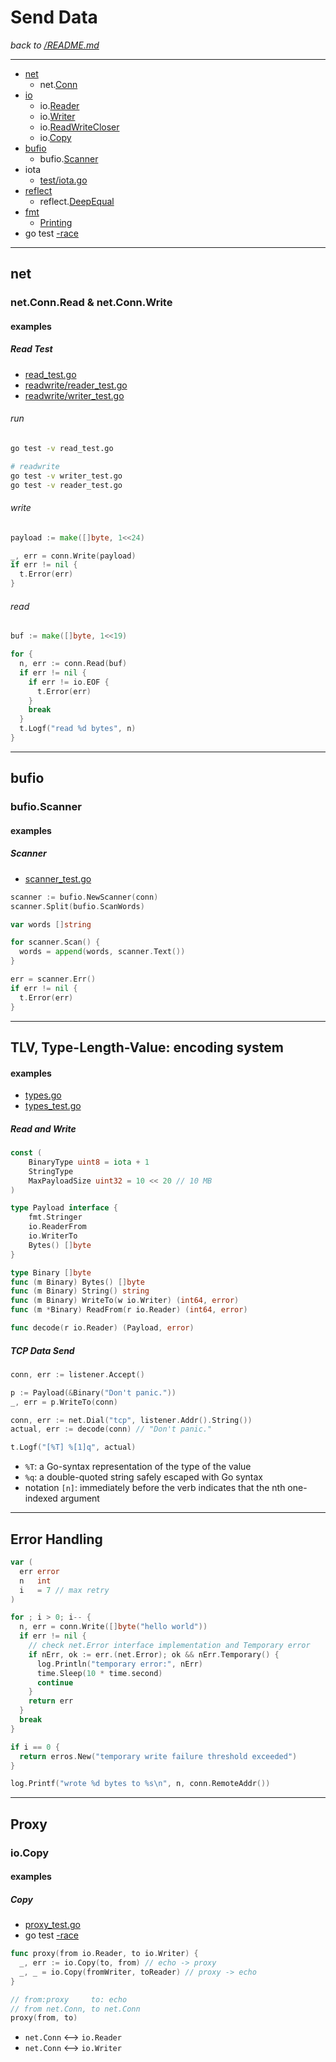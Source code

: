 # Send Data

_back to [/README.md](/README.md)_

---

- [net](https://pkg.go.dev/net)
  - net.[Conn](https://pkg.go.dev/net#Conn)
- [io](https://pkg.go.dev/io)
  - io.[Reader](https://pkg.go.dev/io#Reader)
  - io.[Writer](https://pkg.go.dev/io#Writer)
  - io.[ReadWriteCloser](https://pkg.go.dev/io#ReadWriteCloser)
  - io.[Copy](https://pkg.go.dev/io#Copy)
- [bufio](https://pkg.go.dev/bufio)
  - bufio.[Scanner](https://pkg.go.dev/bufio#Scanner)
- iota
  - [test/iota.go](https://go.dev/test/iota.go)
- [reflect](https://pkg.go.dev/reflect)
  - reflect.[DeepEqual](https://pkg.go.dev/reflect#DeepEqual)
- [fmt](https://pkg.go.dev/fmt)
  - [Printing](https://pkg.go.dev/fmt#hdr-Printing)
- go test [-race](https://go.dev/doc/articles/race_detector)

---

## net

### net.Conn.Read & net.Conn.Write

#### examples

##### Read Test

- [read_test.go](read_test.go)
- [readwrite/reader_test.go](readwrite/reader_test.go)
- [readwrite/writer_test.go](readwrite/writer_test.go)

###### run

```bash
go test -v read_test.go

# readwrite
go test -v writer_test.go
go test -v reader_test.go
```

###### write

```go
payload := make([]byte, 1<<24)

_, err = conn.Write(payload)
if err != nil {
  t.Error(err)
}
```

###### read

```go
buf := make([]byte, 1<<19)

for {
  n, err := conn.Read(buf)
  if err != nil {
    if err != io.EOF {
      t.Error(err)
    }
    break
  }
  t.Logf("read %d bytes", n)
}
```

---

## bufio

### bufio.Scanner

#### examples

##### Scanner

- [scanner_test.go](scanner_test.go)

```go
scanner := bufio.NewScanner(conn)
scanner.Split(bufio.ScanWords)

var words []string

for scanner.Scan() {
  words = append(words, scanner.Text())
}

err = scanner.Err()
if err != nil {
  t.Error(err)
}
```

---

## TLV, Type-Length-Value: encoding system

#### examples

- [types.go](types.go)
- [types_test.go](types_test.go)

##### Read and Write

```go
const (
	BinaryType uint8 = iota + 1
	StringType
	MaxPayloadSize uint32 = 10 << 20 // 10 MB
)

type Payload interface {
	fmt.Stringer
	io.ReaderFrom
	io.WriterTo
	Bytes() []byte
}
```

```go
type Binary []byte
func (m Binary) Bytes() []byte
func (m Binary) String() string
func (m Binary) WriteTo(w io.Writer) (int64, error)
func (m *Binary) ReadFrom(r io.Reader) (int64, error)
```

```go
func decode(r io.Reader) (Payload, error)
```

##### TCP Data Send

```go
conn, err := listener.Accept()

p := Payload(&Binary("Don't panic."))
_, err = p.WriteTo(conn)
```

```go
conn, err := net.Dial("tcp", listener.Addr().String())
actual, err := decode(conn) // "Don't panic."
```

```go
t.Logf("[%T] %[1]q", actual)
```

- `%T`: a Go-syntax representation of the type of the value
- `%q`: a double-quoted string safely escaped with Go syntax
- notation `[n]`: immediately before the verb indicates that the nth one-indexed argument

---

## Error Handling

```go
var (
  err error
  n   int
  i   = 7 // max retry
)

for ; i > 0; i-- {
  n, err = conn.Write([]byte("hello world"))
  if err != nil {
    // check net.Error interface implementation and Temporary error
    if nErr, ok := err.(net.Error); ok && nErr.Temporary() {
      log.Println("temporary error:", nErr)
      time.Sleep(10 * time.second)
      continue
    }
    return err
  }
  break
}

if i == 0 {
  return erros.New("temporary write failure threshold exceeded")
}

log.Printf("wrote %d bytes to %s\n", n, conn.RemoteAddr())
```

---

## Proxy

### io.Copy

#### examples

##### Copy

- [proxy_test.go](proxy_test.go)
- go test [-race](https://go.dev/doc/articles/race_detector)

```go
func proxy(from io.Reader, to io.Writer) {
  _, err := io.Copy(to, from) // echo -> proxy
  _, _ = io.Copy(fromWriter, toReader) // proxy -> echo
}

// from:proxy     to: echo
// from net.Conn, to net.Conn
proxy(from, to)
```

- `net.Conn` ⟷ `io.Reader`
- `net.Conn` ⟷ `io.Writer`
